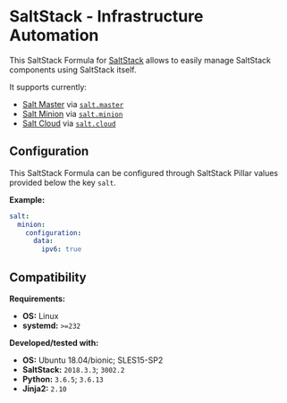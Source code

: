 # SaltStack - Infrastructure Automation

This SaltStack Formula for [SaltStack](https://github.com/saltstack/salt) allows to easily manage SaltStack components using SaltStack itself.

It supports currently:
- [Salt Master](https://docs.saltproject.io/en/latest/ref/configuration/master.html) via [`salt.master`](master/init.sls)
- [Salt Minion](https://docs.saltproject.io/en/latest/ref/configuration/minion.html) via [`salt.minion`](minion/init.sls)
- [Salt Cloud](https://docs.saltproject.io/en/latest/topics/cloud/) via [`salt.cloud`](cloud/init.sls)

## Configuration

This SaltStack Formula can be configured through SaltStack Pillar values provided below the key `salt`.

**Example:**

```yaml
salt:
  minion:
    configuration:
      data:
        ipv6: true
```

## Compatibility

**Requirements:**
- **OS:**      Linux
- **systemd:** `>=232`

**Developed/tested with:**
- **OS:** Ubuntu 18.04/bionic; SLES15-SP2
- **SaltStack:** `2018.3.3`; `3002.2`
- **Python:** `3.6.5`; `3.6.13`
- **Jinja2:** `2.10`
